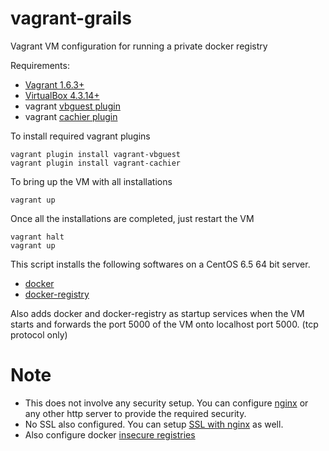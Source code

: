 vagrant-grails
==============

Vagrant VM configuration for running a private docker registry

Requirements:
* [Vagrant 1.6.3+](http://docs.vagrantup.com/v2/installation/)
* [VirtualBox 4.3.14+](https://www.virtualbox.org/wiki/Downloads)
* vagrant [vbguest plugin](https://github.com/dotless-de/vagrant-vbguest)
* vagrant [cachier plugin](http://fgrehm.viewdocs.io/vagrant-cachier)

To install required vagrant plugins
```
vagrant plugin install vagrant-vbguest
vagrant plugin install vagrant-cachier
```

To bring up the VM with all installations 
```
vagrant up
```

Once all the installations are completed, just restart the VM
```
vagrant halt
vagrant up
```

This script installs the following softwares on a CentOS 6.5 64 bit server.
* [docker](https://docs.docker.com/installation/centos/)
* [docker-registry](https://github.com/docker/docker-registry)

Also adds docker and docker-registry as startup services when the VM starts and forwards the port 5000 of the VM onto localhost port 5000. (tcp protocol only)

Note 
====
* This does not involve any security setup. You can configure [nginx](http://nginx.org/en/) or any other http server to provide the required security.
* No SSL also configured. You can setup [SSL with nginx](http://nginx.org/en/docs/http/configuring_https_servers.html) as well.
* Also configure docker [insecure registries](https://docs.docker.com/reference/commandline/cli/#insecure-registries)
